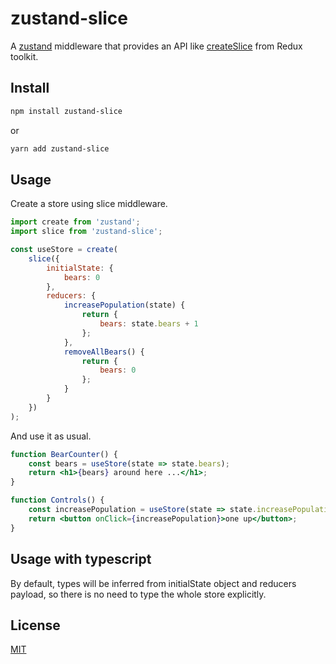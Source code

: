 # zustand-slice

A [zustand](https://github.com/pmndrs/zustand) middleware that provides an API like [createSlice](https://redux-toolkit.js.org/api/createslice) from Redux toolkit.

## Install

```sh
npm install zustand-slice
```

or

```sh
yarn add zustand-slice
```

## Usage

Create a store using slice middleware.

```js
import create from 'zustand';
import slice from 'zustand-slice';

const useStore = create(
	slice({
		initialState: {
			bears: 0
		},
		reducers: {
			increasePopulation(state) {
				return {
					bears: state.bears + 1
				};
			},
			removeAllBears() {
				return {
					bears: 0
				};
			}
		}
	})
);
```

And use it as usual.

```jsx
function BearCounter() {
	const bears = useStore(state => state.bears);
	return <h1>{bears} around here ...</h1>;
}

function Controls() {
	const increasePopulation = useStore(state => state.increasePopulation);
	return <button onClick={increasePopulation}>one up</button>;
}
```

## Usage with typescript

By default, types will be inferred from initialState object and reducers payload, so there is no need to type the whole store explicitly.

## License

[MIT](https://github.com/sasa-djuric/zustand-slice/blob/master/LICENSE)
